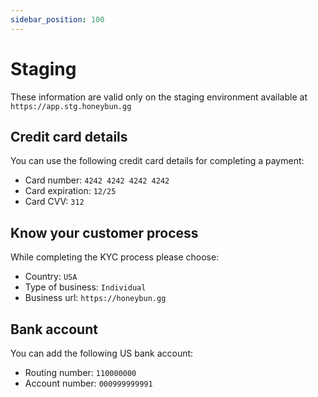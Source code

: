 ```yaml
---
sidebar_position: 100
---
```

# Staging
These information are valid only on the staging environment available at `https://app.stg.honeybun.gg`
## Credit card details

You can use the following credit card details for completing a payment:

- Card number: `4242 4242 4242 4242`
- Card expiration: `12/25`
- Card CVV: `312`

## Know your customer process

While completing the KYC process please choose:

- Country: `USA`
- Type of business: `Individual`
- Business url: `https://honeybun.gg`

## Bank account

You can add the following US bank account:
- Routing number: `110000000`
- Account number: `000999999991`
